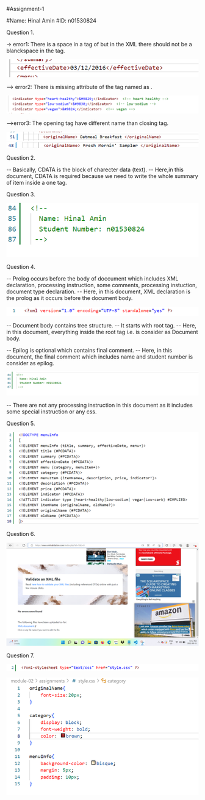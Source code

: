 #Assignment-1

#Name: Hinal Amin
#ID: n01530824

Question 1.

-> error1:
There is a space in a tag of <effective date> but in the XML there should not be a blanckspace in the tag.

![image info](../assignments/error-1.png)

--> error2:
There is missing attribute of the tag named as <indicator>.

![image info](../assignments/error-2.png)

-->error3:
The opening tag have different name than closing tag.

![image info](../assignments/error-3.png)
![image info](../assignments/error-4.png)

Question 2.

-- Basically, CDATA is the block of charecter data (text).
-- Here,in this document, CDATA is required because we need to write the whole summary of item inside a one tag.

Question 3.

![image info](../assignments/Q3-commentline.png)

Question 4.

-- Prolog occurs before the body of doccument which includes XML declaration, processing instruction, some comments, processing instuction, document type declaration.
-- Here, in this document, XML declaration is the prolog as it occurs before the document body.

![image info](../assignments/prolog.png)

-- Document body contains tree structure.
-- It starts with root tag.
-- Here, in this document, everything inside the root tag i.e.<menuInfo> is consider as Document body.

-- Epilog is optional which contains final comment.
-- Here, in this document, the final comment which includes name and student number is consider as epilog.

![image info](../assignments/epilog.png)

-- There are not any processing instruction in this document as it includes some special instruction or any css.

Question 5.

![image info](../assignments/DTD.png)

Question 6.

![image info](../assignments/valid.png)

Question 7.

![image info](../assignments/declarationofCSS.png)

![image info](../assignments/contentofCSS.png)